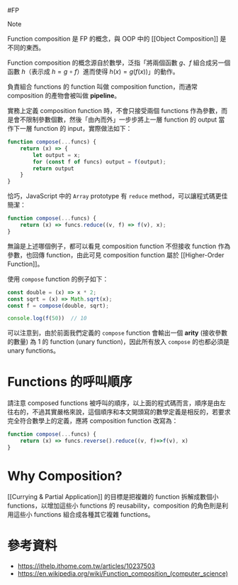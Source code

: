 #FP

>[!Note]
>Function composition 是 FP 的概念，與 OOP 中的 [[Object Composition]] 是不同的東西。

Function composition 的概念源自於數學，泛指「將兩個函數 $g$、$f$ 組合成另一個函數 $h$（表示成 $h=g \circ f$）進而使得 $h(x)=g(f(x))$」的動作。

負責組合 functions 的 function 叫做 composition function，而通常 composition 的產物會被叫做 **pipeline**。

實務上定義 composition function 時，不會只接受兩個 functions 作為參數，而是會不限制參數個數，然後「由內而外」一步步將上一層 function 的 output 當作下一層 function 的 input，實際做法如下：

```JavaScript
function compose(...funcs) {
    return (x) => {
        let output = x;
        for (const f of funcs) output = f(output);
        return output
    }
}
```

恰巧，JavaScript 中的 `Array` prototype 有 `reduce` method，可以讓程式碼更佳簡潔：

```JavaScript
function compose(...funcs) {
    return (x) => funcs.reduce((v, f) => f(v), x);
}
```

無論是上述哪個例子，都可以看見 composition function 不但接收 function 作為參數，也回傳 function，由此可見 composition function 屬於 [[Higher-Order Function]]。

使用 `compose` function 的例子如下：

```JavaScript
const double = (x) => x * 2;
const sqrt = (x) => Math.sqrt(x);
const f = compose(double, sqrt);

console.log(f(50))  // 10
```

可以注意到，由於前面我們定義的 `compose` function 會輸出一個 **arity** (接收參數的數量) 為 1 的 function (unary function)，因此所有放入 `compose` 的也都必須是 unary functions。

# Functions 的呼叫順序

請注意 composed functions 被呼叫的順序，以上面的程式碼而言，順序是由左往右的，不過其實嚴格來說，這個順序和本文開頭寫的數學定義是相反的，若要求完全符合數學上的定義，應將 composition function 改寫為：

```JavaScript
function compose(...funcs) {
    return (x) => funcs.reverse().reduce((v, f)=>f(v), x)
}
```

# Why Composition?

[[Currying & Partial Application]] 的目標是把複雜的 function 拆解成數個小 functions，以增加這些小 functions 的 reusability，composition 的角色則是利用這些小 functions 組合成各種其它複雜 functions。

# 參考資料

- <https://ithelp.ithome.com.tw/articles/10237503>
- <https://en.wikipedia.org/wiki/Function_composition_(computer_science)>
